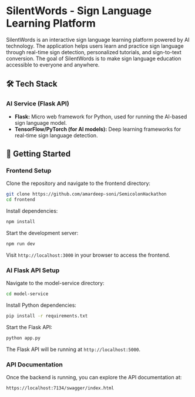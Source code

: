 # SilentWords - Sign Language Learning Platform

SilentWords is an interactive sign language learning platform powered by AI technology. The application helps users learn and practice sign language through real-time sign detection, personalized tutorials, and sign-to-text conversion. The goal of SilentWords is to make sign language education accessible to everyone and anywhere.

## 🛠️ Tech Stack


### AI Service (Flask API)

- **Flask:** Micro web framework for Python, used for running the AI-based sign language model.
- **TensorFlow/PyTorch (for AI models):** Deep learning frameworks for real-time sign language detection.

## 🚀 Getting Started

### Frontend Setup

Clone the repository and navigate to the frontend directory:

```bash
git clone https://github.com/amardeep-soni/SemicolonHackathon
cd frontend
```

Install dependencies:

```bash
npm install
```

Start the development server:

```bash
npm run dev
```

Visit `http://localhost:3000` in your browser to access the frontend.

### AI Flask API Setup

Navigate to the model-service directory:

```bash
cd model-service
```

Install Python dependencies:

```bash
pip install -r requirements.txt
```

Start the Flask API:

```bash
python app.py
```

The Flask API will be running at `http://localhost:5000`.

### API Documentation

Once the backend is running, you can explore the API documentation at:

```
https://localhost:7134/swagger/index.html
```

